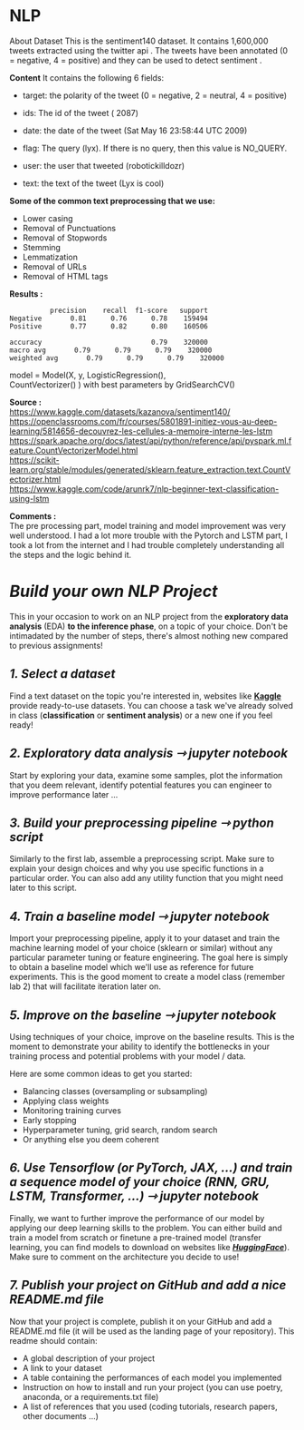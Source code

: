 # NLP

About Dataset
This is the sentiment140 dataset. It contains 1,600,000 tweets extracted using the twitter api . The tweets have been annotated (0 = negative, 4 = positive) and they can be used to detect sentiment .

**Content**
It contains the following 6 fields:

- target: the polarity of the tweet (0 = negative, 2 = neutral, 4 = positive)

- ids: The id of the tweet ( 2087)

- date: the date of the tweet (Sat May 16 23:58:44 UTC 2009)

- flag: The query (lyx). If there is no query, then this value is NO_QUERY.

- user: the user that tweeted (robotickilldozr)

- text: the text of the tweet (Lyx is cool)

**Some of the common text preprocessing that we use:**
* Lower casing
* Removal of Punctuations
* Removal of Stopwords
* Stemming
* Lemmatization
* Removal of URLs 
* Removal of HTML tags

**Results :**    
  

              precision    recall  f1-score   support    
    Negative       0.81      0.76      0.78    159494  
    Positive       0.77      0.82      0.80    160506  
  
    accuracy                           0.79    320000  
    macro avg       0.79      0.79      0.79    320000   
    weighted avg       0.79      0.79      0.79    320000      


model = Model(X, y, LogisticRegression(),     
              CountVectorizer()  )  with best parameters by GridSearchCV()  




**Source :**   
https://www.kaggle.com/datasets/kazanova/sentiment140/  
https://openclassrooms.com/fr/courses/5801891-initiez-vous-au-deep-learning/5814656-decouvrez-les-cellules-a-memoire-interne-les-lstm  
https://spark.apache.org/docs/latest/api/python/reference/api/pyspark.ml.feature.CountVectorizerModel.html  
https://scikit-learn.org/stable/modules/generated/sklearn.feature_extraction.text.CountVectorizer.html  
https://www.kaggle.com/code/arunrk7/nlp-beginner-text-classification-using-lstm  

**Comments :**  
The pre processing part, model training and model improvement was very well understood. I had a lot more trouble with the Pytorch and LSTM part, I took a lot from the internet and I had trouble completely understanding all the steps and the logic behind it.  



  # ***Build your own NLP Project***

This in your occasion to work on an NLP project from the **exploratory data analysis** (EDA) **to the inference phase**, on a topic of your choice. Don't be intimadated by the number of steps, there's almost nothing new compared to previous assignments!

## ***1. Select a dataset***

Find a text dataset on the topic you're interested in, websites like [**Kaggle**](https://www.kaggle.com/datasets) provide ready-to-use datasets. You can choose a task we've already solved in class (**classification** or **sentiment analysis**) or a new one if you feel ready!

## ***2. Exploratory data analysis $⇾$ jupyter notebook***

Start by exploring your data, examine some samples, plot the information that you deem relevant, identify potential features you can engineer to improve performance later ...

## ***3. Build your preprocessing pipeline $⇾$ python script***

Similarly to the first lab, assemble a preprocessing script. Make sure to explain your design choices and why you use specific functions in a particular order. You can also add any utility function that you might need later to this script.

## ***4. Train a baseline model $⇾$ jupyter notebook***

Import your preprocessing pipeline, apply it to your dataset and train the machine learning model of your choice (sklearn or similar) without any particular parameter tuning or feature engineering. The goal here is simply to obtain a baseline model which we'll use as reference for future experiments. This is the good moment to create a model class (remember lab 2) that will facilitate iteration later on.

## ***5. Improve on the baseline $⇾$ jupyter notebook***

Using techniques of your choice, improve on the baseline results. This is the moment to demonstrate your ability to identify the bottlenecks in your training process and potential problems with your model / data.

Here are some common ideas to get you started:

* Balancing classes (oversampling or subsampling)
* Applying class weights
* Monitoring training curves
* Early stopping
* Hyperparameter tuning, grid search, random search
* Or anything else you deem coherent

## ***6. Use Tensorflow (or PyTorch, JAX, ...) and train a sequence model of your choice (RNN, GRU, LSTM, Transformer, ...) $⇾$ jupyter notebook***

Finally, we want to further improve the performance of our model by applying our deep learning skills to the problem. You can either build and train a model from scratch or finetune a pre-trained model (transfer learning, you can find models to download on websites like [***HuggingFace***](https://huggingface.co/models)). Make sure to comment on the architecture you decide to use!

## ***7. Publish your project on GitHub and add a nice README.md file***

Now that your project is complete, publish it on your GitHub and add a README.md file (it will be used as the landing page of your repository). This readme should contain:

* A global description of your project
* A link to your dataset
* A table containing the performances of each model you implemented
* Instruction on how to install and run your project (you can use poetry, anaconda, or a requirements.txt file)
* A list of references that you used (coding tutorials, research papers, other documents ...)
